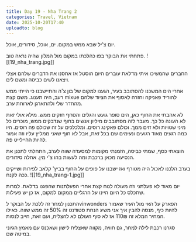 ```yaml
---
title: Day 19 - Nha Trang 2
categories: Travel, Vietnam
date: 2025-10-20T17:40
uploadto: blog
---
```

יום צ'יל שבא ממש במקום. ים, אוכל, סידורים, אוכל.

פתחתי את הבוקר בפו כהלכתו במקום מול המלון שהיה נראה טוב.
![[19_nha_trang.jpg]]

החברים שהמשיכו איתי מדלאת עוברים היום הוסטל אז אחסנו את הדברים שלהם אצלי ויצאנו לשים כביסה ומשם לים.

אחרי הים המשכנו להסתובב בעיר, הגענו למקום של בון צ'ה והתיישבנו כי הייתי ממש רעב, היה תענוג. משם קצת mixue להוריד פאניקה וחזרה לאסוף את הציוד שלהם מהחדר שלי ולהתארגן לארוחת ערב.

לא אהבתי את החוף כאן, הים סופר גועש והגלים והסחף חזקים ממש. מילא אולי זאת לא העונה כל כך. מעבר לזה מסתובבים מיליון אנשים בחוף שנדבקים ממש, מוכרים כל מיני שטויות ולא זזים ממך. וכולם פאקינג רוסים. ומלכלכים על זה שכולם פה רוסים. היו כמה רגעים מאוד רגועים ונעימים שם בכל זאת, אבל לא חוף שאני ממליץ עליו וזה אמור להיות ההיילייט פה.

הוצאתי כסף, שמתי כביסה, הזמנתי מקומות למסעדה שווה לערב, התחלתי לתכנן את הנסיעה מכאן ברכבת ומה לעשות בהו צ'י מין. אחלה סידורים.

בערב הלכנו לאכול היה מטורף ואז ישבנו על פופים על החוף בביץ' קלאב לפירות ושייקים ככה לקנח.
![[19_nha_trang-1.jpg]]

יום מאוד לא פעלתני וזה מעולה לנוח קצת אחרי הפעלתנות שהפגנו בדלאת. למרות שתכלס כל היום היינו על הרגליים ממקום למקום, אז כן יש פעילות.

התכנון למחר זה ללכת על הבוקר לvinwonders הפארק על האי מול העיר שאמור להיות כיף, מנסה להבין איך אני משיג הנחת סטודנט זה 50% זה ממש שווה. כאילו המחיר המלא זה 110₪ אז לא סוף העולם לא להצליח, ועם זאת, חייב לנסות.

סגרנו רכבת לילה למחר, גם חוויה, מקווה שאצליח לישון ושאכנס עם מאמץ הגיוני במיטה שם.